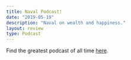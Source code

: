 ```yaml
---
title: Naval Podcast!
date: "2019-05-19"
description: "Naval on wealth and happiness."
layout: review
type: Podcast
---
```


Find the greatest podcast of all time [here](https://nav.al/).